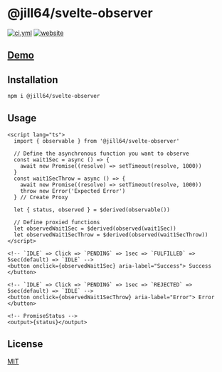 <!----- BEGIN GHOST DOCS HEADER ----->

# @jill64/svelte-observer

<!----- BEGIN GHOST DOCS BADGES ----->

<a href="https://github.com/jill64/svelte-observer/actions/workflows/ci.yml"><img src="https://github.com/jill64/svelte-observer/actions/workflows/ci.yml/badge.svg" alt="ci.yml" /></a> <a href="https://svelte-observer.jill64.dev"><img src="https://img.shields.io/website?up_message=working&down_message=down&url=https%3A%2F%2Fsvelte-observer.jill64.dev" alt="website" /></a>

<!----- END GHOST DOCS BADGES ----->

## [Demo](https://svelte-observer.jill64.dev)

<!----- END GHOST DOCS HEADER ----->

## Installation

```bash
npm i @jill64/svelte-observer
```

## Usage

```svelte
<script lang="ts">
  import { observable } from '@jill64/svelte-observer'

  // Define the asynchronous function you want to observe
  const wait1Sec = async () => {
    await new Promise((resolve) => setTimeout(resolve, 1000))
  }
  const wait1SecThrow = async () => {
    await new Promise((resolve) => setTimeout(resolve, 1000))
    throw new Error('Expected Error')
  } // Create Proxy

  let { status, observed } = $derived(observable())

  // Define proxied functions
  let observedWait1Sec = $derived(observed(wait1Sec))
  let observedWait1SecThrow = $derived(observed(wait1SecThrow))
</script>

<!-- `IDLE` => Click => `PENDING` => 1sec => `FULFILLED` => 5sec(default) => `IDLE` -->
<button onclick={observedWait1Sec} aria-label="Success"> Success </button>

<!-- `IDLE` => Click => `PENDING` => 1sec => `REJECTED` => 5sec(default) => `IDLE` -->
<button onclick={observedWait1SecThrow} aria-label="Error"> Error </button>

<!-- PromiseStatus -->
<output>{status}</output>
```

<!----- BEGIN GHOST DOCS FOOTER ----->

## License

[MIT](LICENSE)

<!----- END GHOST DOCS FOOTER ----->
